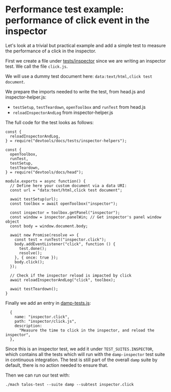 # Performance test example: performance of click event in the inspector

Let's look at a trivial but practical example and add a simple test to measure the performance of a click in the inspector.

First we create a file under [tests/inspector](https://searchfox.org/mozilla-central/source/testing/talos/talos/tests/devtools/addon/content/tests/inspector) since we are writing an inspector test. We call the file `click.js`.

We will use a dummy test document here: `data:text/html,click test document`.

We prepare the imports needed to write the test, from head.js and inspector-helper.js:
- `testSetup`, `testTeardown`, `openToolbox` and `runTest` from head.js
- `reloadInspectorAndLog` from inspector-helper.js

The full code for the test looks as follows:
```
const {
  reloadInspectorAndLog,
} = require("devtools/docs/tests/inspector-helpers");

const {
  openToolbox,
  runTest,
  testSetup,
  testTeardown,
} = require("devtools/docs/head");

module.exports = async function() {
  // Define here your custom document via a data URI:
  const url = "data:text/html,click test document";

  await testSetup(url);
  const toolbox = await openToolbox("inspector");

  const inspector = toolbox.getPanel("inspector");
  const window = inspector.panelWin; // Get inspector's panel window object
  const body = window.document.body;

  await new Promise(resolve => {
    const test = runTest("inspector.click");
    body.addEventListener("click", function () {
      test.done();
      resolve();
    }, { once: true });
    body.click();
  });

  // Check if the inspector reload is impacted by click
  await reloadInspectorAndLog("click", toolbox);

  await testTeardown();
}
```

Finally we add an entry in [damp-tests.js](https://searchfox.org/mozilla-central/source/testing/talos/talos/tests/devtools/addon/content/damp-tests.js):
```
  {
    name: "inspector.click",
    path: "inspector/click.js",
    description:
      "Measure the time to click in the inspector, and reload the inspector",
  },
```

Since this is an inspector test, we add it under `TEST_SUITES.INSPECTOR`, which contains all the tests which will run with the `damp-inspector` test suite in continuous integration. The test is still part of the overall `damp` suite by default, there is no action needed to ensure that.

Then we can run our test with:
```
./mach talos-test --suite damp --subtest inspector.click
```

